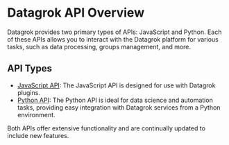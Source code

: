 # Datagrok API Overview

Datagrok provides two primary types of APIs: JavaScript and Python. Each of these APIs allows you to interact with the Datagrok
platform for various tasks, such as data processing, groups management, and more.

## API Types

- [JavaScript API](https://datagrok.ai/api/js): The JavaScript API is designed for use with Datagrok plugins.
- [Python API](https://datagrok.ai/api/py): The Python API is ideal for data science and automation tasks, providing easy integration with Datagrok services from a Python environment.

Both APIs offer extensive functionality and are continually updated to include new features.
